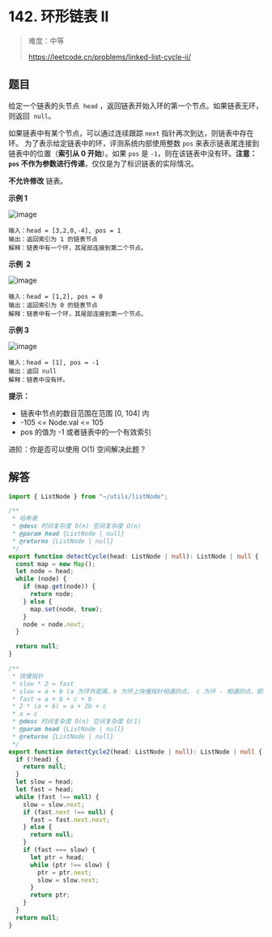 # 142. 环形链表 II

> 难度：中等
>
> https://leetcode.cn/problems/linked-list-cycle-ii/

## 题目

给定一个链表的头节点  `head` ，返回链表开始入环的第一个节点。如果链表无环，则返回  `null`。

如果链表中有某个节点，可以通过连续跟踪 `next` 指针再次到达，则链表中存在环。 为了表示给定链表中的环，评测系统内部使用整数 `pos` 来表示链表尾连接到链表中的位置（**索引从 0 开始**）。如果 `pos` 是 `-1`，则在该链表中没有环。**注意：`pos` 不作为参数进行传递**，仅仅是为了标识链表的实际情况。

**不允许修改** 链表。

**示例 1**

![image](https://user-images.githubusercontent.com/25545052/168063743-87434f16-7010-4917-99de-1e755894e1d1.png)

```
输入：head = [3,2,0,-4], pos = 1
输出：返回索引为 1 的链表节点
解释：链表中有一个环，其尾部连接到第二个节点。
```

**示例  2**

![image](https://user-images.githubusercontent.com/25545052/168063765-54ac9ea3-7432-4ca7-8e3d-e93652357fc4.png)

```
输入：head = [1,2], pos = 0
输出：返回索引为 0 的链表节点
解释：链表中有一个环，其尾部连接到第一个节点。
```

**示例 3**

![image](https://user-images.githubusercontent.com/25545052/168063754-68768754-ae69-49bc-9dfb-c4a61768e7c8.png)

```
输入：head = [1], pos = -1
输出：返回 null
解释：链表中没有环。
```

**提示：**

- 链表中节点的数目范围在范围 [0, 104] 内
- -105 <= Node.val <= 105
- pos 的值为 -1 或者链表中的一个有效索引

进阶：你是否可以使用 O(1) 空间解决此题？

## 解答

```typescript
import { ListNode } from "~/utils/listNode";

/**
 * 哈希表
 * @desc 时间复杂度 O(n) 空间复杂度 O(n)
 * @param head {ListNode | null}
 * @returns {ListNode | null}
 */
export function detectCycle(head: ListNode | null): ListNode | null {
  const map = new Map();
  let node = head;
  while (node) {
    if (map.get(node)) {
      return node;
    } else {
      map.set(node, true);
    }
    node = node.next;
  }

  return null;
}

/**
 * 快慢指针
 * slow * 2 = fast
 * slow = a + b (a 为环外距离，b 为环上快慢指针相遇的点， c 为环 - 相遇的点，即剩余的环距离)
 * fast = a + b + c + b
 * 2 * (a + b) = a + 2b + c
 * a = c
 * @desc 时间复杂度 O(n) 空间复杂度 O(1)
 * @param head {ListNode | null}
 * @returns {ListNode | null}
 */
export function detectCycle2(head: ListNode | null): ListNode | null {
  if (!head) {
    return null;
  }
  let slow = head;
  let fast = head;
  while (fast !== null) {
    slow = slow.next;
    if (fast.next !== null) {
      fast = fast.next.next;
    } else {
      return null;
    }
    if (fast === slow) {
      let ptr = head;
      while (ptr !== slow) {
        ptr = ptr.next;
        slow = slow.next;
      }
      return ptr;
    }
  }
  return null;
}
```
